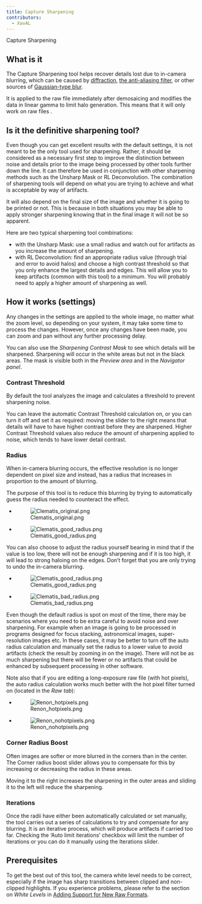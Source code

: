 ```yaml
---
title: Capture Sharpening
contributors:
  - XavAL
---
```


<div class="pagetitle">

Capture Sharpening

</div>

## What is it

The Capture Sharpening tool helps recover details lost due to in-camera
blurring, which can be caused by
[diffraction](https://www.cambridgeincolour.com/tutorials/diffraction-photography.htm),
[the anti-aliasing
filter](https://en.wikipedia.org/wiki/Anti-aliasing_filter), or other
sources of [Gaussian-type
blur](https://en.wikipedia.org/wiki/Gaussian_blur).

It is applied to the raw file immediately after demosaicing and modifies
the data in linear gamma to limit halo generation. This means that it
will only work on raw files .

## Is it the definitive sharpening tool?

Even though you can get excellent results with the default settings, it
is not meant to be the only tool used for sharpening. Rather, it should
be considered as a necessary first step to improve the distinction
between noise and details prior to the image being processed by other
tools further down the line. It can therefore be used in conjunction
with other sharpening methods such as the Unsharp Mask or RL
Deconvolution. The combination of sharpening tools will depend on what
you are trying to achieve and what is acceptable by way of artifacts.

It will also depend on the final size of the image and whether it is
going to be printed or not. This is because in both situations you may
be able to apply stronger sharpening knowing that in the final image it
will not be so apparent.

Here are two typical sharpening tool combinations:

- with the Unsharp Mask: use a small radius and watch out for artifacts
  as you increase the amount of sharpening.
- with RL Deconvolution: find an appropriate radius value (through trial
  and error to avoid halos) and choose a high contrast threshold so that
  you only enhance the largest details and edges. This will allow you to
  keep artifacts (common with this tool) to a minimum. You will probably
  need to apply a higher amount of sharpening as well.

## How it works (settings)

Any changes in the settings are applied to the whole image, no matter
what the zoom level, so depending on your system, it may take some time
to process the changes. However, once any changes have been made, you
can zoom and pan without any further processing delay.

You can also use the *Sharpening Contrast Mask* to see which details
will be sharpened. Sharpening will occur in the white areas but not in
the black areas. The mask is visible both in the *Preview area* and in
the *Navigator panel*.

### Contrast Threshold

By default the tool analyzes the image and calculates a threshold to
prevent sharpening noise.

You can leave the automatic Contrast Threshold calculation on, or you
can turn it off and set it as required: moving the slider to the right
means that details will have to have higher contrast before they are
sharpened. Higher Contrast Threshold values also reduce the amount of
sharpening applied to noise, which tends to have lower detail contrast.

### Radius

When in-camera blurring occurs, the effective resolution is no longer
dependent on pixel size and instead, has a radius that increases in
proportion to the amount of blurring.

The purpose of this tool is to reduce this blurring by trying to
automatically guess the radius needed to counteract the effect.

<div>

- <figure>
  <img src="/images/Clematis_original.png" title="Clematis_original.png" />
  <figcaption>Clematis_original.png</figcaption>
  </figure>

- <figure>
  <img src="/images/Clematis_good_radius.png" title="Clematis_good_radius.png" />
  <figcaption>Clematis_good_radius.png</figcaption>
  </figure>

</div>

You can also choose to adjust the radius yourself bearing in mind that
if the value is too low, there will not be enough sharpening and if it
is too high, it will lead to strong haloing on the edges. Don’t forget
that you are only trying to undo the in-camera blurring.

<div>

- <figure>
  <img src="/images/Clematis_good_radius.png" title="Clematis_good_radius.png" />
  <figcaption>Clematis_good_radius.png</figcaption>
  </figure>

- <figure>
  <img src="/images/Clematis_bad_radius.png" title="Clematis_bad_radius.png" />
  <figcaption>Clematis_bad_radius.png</figcaption>
  </figure>

</div>

Even though the default radius is spot on most of the time, there may be
scenarios where you need to be extra careful to avoid noise and over
sharpening. For example when an image is going to be processed in
programs designed for focus stacking, astronomical images,
super-resolution images etc. In these cases, it may be better to turn
off the auto radius calculation and manually set the radius to a lower
value to avoid artifacts (check the result by zooming in on the image).
There will not be as much sharpening but there will be fewer or no
artifacts that could be enhanced by subsequent processing in other
software.

Note also that if you are editing a long-exposure raw file (with hot
pixels), the auto radius calculation works much better with the hot
pixel filter turned on (located in the *Raw tab*):

<div>

- <figure>
  <img src="/images/Renon_hotpixels.png" title="Renon_hotpixels.png" />
  <figcaption>Renon_hotpixels.png</figcaption>
  </figure>

- <figure>
  <img src="/images/Renon_nohotpixels.png" title="Renon_nohotpixels.png" />
  <figcaption>Renon_nohotpixels.png</figcaption>
  </figure>

</div>

### Corner Radius Boost

Often images are softer or more blurred in the corners than in the
center. The Corner radius boost slider allows you to compensate for this
by increasing or decreasing the radius in these areas.

Moving it to the right increases the sharpening in the outer areas and
sliding it to the left will reduce the sharpening.

### Iterations

Once the radii have either been automatically calculated or set
manually, the tool carries out a series of calculations to try and
compensate for any blurring. It is an iterative process, which will
produce artifacts if carried too far. Checking the ‘Auto limit
iterations’ checkbox will limit the number of iterations or you can do
it manually using the Iterations slider.

## Prerequisites

To get the best out of this tool, the camera white level needs to be
correct, especially if the image has sharp transitions between clipped
and non-clipped highlights. If you experience problems, please refer to
the section on *White Levels* in [Adding Support for New Raw
Formats](Adding_Support_for_New_Raw_Formats.md).
